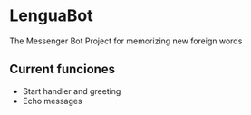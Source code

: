 # LenguaBot
The Messenger Bot Project for memorizing new foreign words

## Current funciones
- Start handler and greeting
- Echo messages
